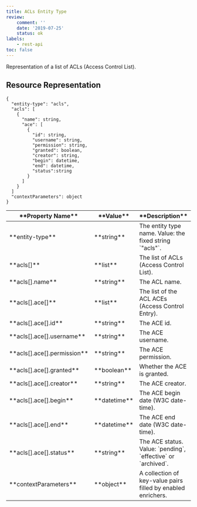 ```yaml
---
title: ACLs Entity Type
review:
    comment: ''
    date: '2019-07-25'
    status: ok
labels:
    - rest-api
toc: false
---
```


Representation of a list of ACLs (Access Control List).

## Resource Representation

<pre><code class="json hljs">{
  "entity-type": "acls",
  "acls": [
    {
      "name": string,
      "ace": [
        {
          "id": string,
          "username": string,
          "permission": string,
          "granted": boolean,
          "creator": string,
          "begin": datetime,
          "end": datetime,
          "status":string
        }
      ]
    }
  ]
  "contextParameters": object
}
</code></pre>

<div class="table-scroll">
  <table>
    <thead>
      <tr>
        <th>**Property Name**</th>
        <th>**Value**</th>
        <th>**Description**</th>
        <th>**Notes**</th>
      </tr>
    </thead>
    <tbody>
      <tr>
        <td>**entity-type**</td>
        <td>**string**</td>
        <td>The entity type name. Value: the fixed string `"acls"`.</td>
        <td></td>
      </tr>
      <tr>
        <td>**acls[]**</td>
        <td>**list**</td>
        <td>The list of ACLs (Access Control List).</td>
        <td></td>
      </tr>
      <tr>
        <td>**acls[].name**</td>
        <td>**string**</td>
        <td>The ACL name.</td>
        <td></td>
      </tr>
      <tr>
        <td>**acls[].ace[]**</td>
        <td>**list**</td>
        <td>The list of the ACL ACEs (Access Control Entry).</td>
        <td></td>
      </tr>
      <tr>
        <td>**acls[].ace[].id**</td>
        <td>**string**</td>
        <td>The ACE id.</td>
        <td></td>
      </tr>
      <tr>
        <td>**acls[].ace[].username**</td>
        <td>**string**</td>
        <td>The ACE username.</td>
        <td></td>
      </tr>
      <tr>
        <td>**acls[].ace[].permission**</td>
        <td>**string**</td>
        <td>The ACE permission.</td>
        <td></td>
      </tr>
      <tr>
        <td>**acls[].ace[].granted**</td>
        <td>**boolean**</td>
        <td>Whether the ACE is granted.</td>
        <td></td>
      </tr>
      <tr>
        <td>**acls[].ace[].creator**</td>
        <td>**string**</td>
        <td>The ACE creator.</td>
        <td></td>
      </tr>
      <tr>
        <td>**acls[].ace[].begin**</td>
        <td>**datetime**</td>
        <td>The ACE begin date (W3C date-time).</td>
        <td></td>
      </tr>
      <tr>
        <td>**acls[].ace[].end**</td>
        <td>**datetime**</td>
        <td>The ACE end date (W3C date-time).</td>
        <td></td>
      </tr>
      <tr>
        <td>**acls[].ace[].status**</td>
        <td>**string**</td>
        <td>The ACE status. Value: `pending`, `effective` or `archived`.</td>
        <td></td>
      </tr>
      <tr>
        <td>**contextParameters**</td>
        <td>**object**</td>
        <td>A collection of key-value pairs filled by enabled enrichers.</td>
        <td>Optional</td>
      </tr>
    </tbody>
  </table>
</div>
